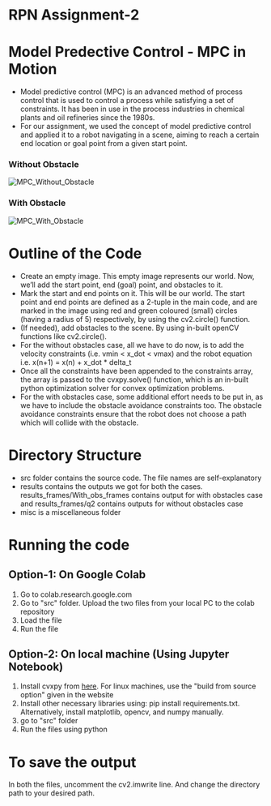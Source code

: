 # RPN Assignment-2

# Model Predective Control - MPC in Motion
- Model predictive control (MPC) is an advanced method of process control that is used to control a process while satisfying a set of constraints. It has been in use in the process industries in chemical plants and oil refineries since the 1980s.
- For our assignment, we used the concept of model predictive control and applied it to a robot navigating in a scene, aiming to reach a certain end location or goal point from a given start point.

### Without Obstacle
![MPC_Without_Obstacle](https://user-images.githubusercontent.com/44245211/137783917-5db610d2-b732-4902-8eca-171039fd85ad.gif)

### With Obstacle
![MPC_With_Obstacle](https://user-images.githubusercontent.com/44245211/137783575-5c13d68f-0c67-4455-9730-46fece6c05a6.gif)

# Outline of the Code
- Create an empty image. This empty image represents our world. Now, we’ll add the start point, end (goal) point, and obstacles to it.
- Mark the start and end points on it. This will be our world. The start point and end points are defined as a 2-tuple in the main code, and are marked in the image using red and green coloured (small) circles (having a radius of 5) respectively, by using the cv2.circle() function.
- (If needed), add obstacles to the scene. By using in-built openCV functions like cv2.circle().
- For the without obstacles case, all we have to do now, is to add the velocity constraints (i.e.
vmin < x_dot < vmax) and the robot equation i.e. x(n+1) = x(n) + x_dot * delta_t
- Once all the constraints have been appended to the constraints array, the array is passed to
the cvxpy.solve() function, which is an in-built python optimization solver for convex
optimization problems.
- For the with obstacles case, some additional effort needs to be put in, as we have to include
the obstacle avoidance constraints too. The obstacle avoidance constraints ensure that the robot does not choose a path which will collide with the obstacle.


# Directory Structure
- src folder contains the source code. The file names are self-explanatory
- results contains the outputs we got for both the cases. results_frames/With_obs_frames contains output for with obstacles case and results_frames/q2 contains outputs for without obstacles case
- misc is a miscellaneous folder
 
# Running the code
## Option-1: On Google Colab
1. Go to colab.research.google.com
2. Go to "src" folder. Upload the two files from your local PC to the colab repository
3. Load the file
4. Run the file

## Option-2: On local machine (Using Jupyter Notebook)
1. Install cvxpy from [here](https://www.cvxpy.org/install/). For linux machines, use the "build from source option" given in the website
2. Install other necessary libraries using: pip install requirements.txt. Alternatively, install matplotlib, opencv, and numpy manually.
3. go to "src" folder
4. Run the files using python

# To save the output
In both the files, uncomment the cv2.imwrite line. And change the directory path to your desired path.
